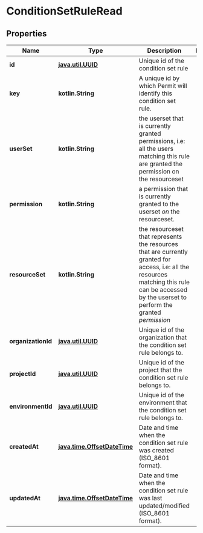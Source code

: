
# ConditionSetRuleRead

## Properties
Name | Type | Description | Notes
------------ | ------------- | ------------- | -------------
**id** | [**java.util.UUID**](java.util.UUID.md) | Unique id of the condition set rule | 
**key** | **kotlin.String** | A unique id by which Permit will identify this condition set rule. | 
**userSet** | **kotlin.String** | the userset that is currently granted permissions, i.e: all the users matching this rule are granted the permission on the resourceset | 
**permission** | **kotlin.String** | a permission that is currently granted to the userset *on* the resourceset. | 
**resourceSet** | **kotlin.String** | the resourceset that represents the resources that are currently granted for access, i.e: all the resources matching this rule can be accessed by the userset to perform the granted *permission* | 
**organizationId** | [**java.util.UUID**](java.util.UUID.md) | Unique id of the organization that the condition set rule belongs to. | 
**projectId** | [**java.util.UUID**](java.util.UUID.md) | Unique id of the project that the condition set rule belongs to. | 
**environmentId** | [**java.util.UUID**](java.util.UUID.md) | Unique id of the environment that the condition set rule belongs to. | 
**createdAt** | [**java.time.OffsetDateTime**](java.time.OffsetDateTime.md) | Date and time when the condition set rule was created (ISO_8601 format). | 
**updatedAt** | [**java.time.OffsetDateTime**](java.time.OffsetDateTime.md) | Date and time when the condition set rule was last updated/modified (ISO_8601 format). | 



